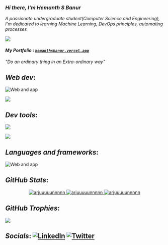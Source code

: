 ### *Hi there, I'm Hemanth S Banur*
*A passionate undergraduate student(Computer Science and Engineering), <br>I'm dedicated to learning Machine Learning, DevOps principles, automating processes*<br>

 <a href="mailto:arjunbanur27@gmail.com">
    <img src="https://img.shields.io/badge/Gmail-333333?style=for-the-badge&logo=gmail&logoColor=red"/>
 </a>

#### *My Portfolio* : [*`hemanthsbanur.vercel.app`*](https://hemanthsbanur.vercel.app)

*"Do an ordinary thing in an Extra-ordinary way"*


## *Web dev*:
![Web and app](https://skillicons.dev/icons?i=html,css,js,react,nextjs&theme=dark)

![](https://skillicons.dev/icons?i=nodejs,tailwind,firebase,flask,mongodb&theme=dark)

## *Dev tools*:
![](https://skillicons.dev/icons?i=azure,debian,docker,github,git,kali&theme=dark)

![](https://skillicons.dev/icons?i=linux,neovim,unity,vim,vscode,postman&theme=dark)

## *Languages and frameworks*:
![Web and app](https://skillicons.dev/icons?i=c,cpp,py,tensorflow,flutter&theme=dark)

## *GitHub Stats*:
<p align="center">
 <a href="https://github-readme-stats.vercel.app/api?username=arjuuuuunnnnn&show_icons=true&locale=en&theme=dark" alt="arjuuuuunnnnn">
    <img src="https://github-readme-stats.vercel.app/api?username=arjuuuuunnnnn&show_icons=true&locale=en&theme=dark" alt="arjuuuuunnnnn" />
 </a>
 <a href="https://github-readme-streak-stats.herokuapp.com/?user=arjuuuuunnnnn&theme=dark" alt="arjuuuuunnnnn">
    <img src="https://github-readme-streak-stats.herokuapp.com/?user=arjuuuuunnnnn&theme=dark" alt="arjuuuuunnnnn" />
 </a>
<a href="http://github-profile-summary-cards.vercel.app/api/cards/profile-details?username=arjuuuuunnnnn&theme=dark" alt="arjuuuuunnnnn">
  <img src="http://github-profile-summary-cards.vercel.app/api/cards/profile-details?username=arjuuuuunnnnn&theme=dark" alt="arjuuuuunnnnn"/>
</a>
</p>

## *GitHub Trophies*:
![](https://github-profile-trophy.vercel.app/?username=arjuuuuunnnnn&theme=radical&no-frame=false&no-bg=false&margin-w=4)

## *Socials*: [![LinkedIn](https://img.shields.io/badge/LinkedIn-%230077B5.svg?logo=linkedin&logoColor=white)](https://linkedin.com/in/hemanth-s-banur-3aaa34284) [![Twitter](https://img.shields.io/badge/Twitter-%231DA1F2.svg?logo=Twitter&logoColor=white)](https://twitter.com/arjuuuuunnnnn7) 
